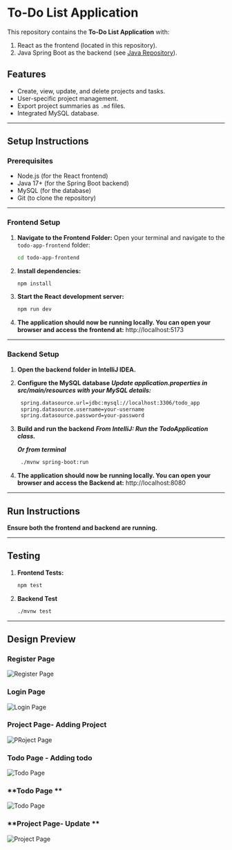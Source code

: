 # To-Do List Application

This repository contains the **To-Do List Application** with:
1. React as the frontend (located in this repository).
2. Java Spring Boot as the backend (see [Java Repository](<JAVA_REPO_URL>)).

## Features
- Create, view, update, and delete projects and tasks.
- User-specific project management.
- Export project summaries as `.md` files.
- Integrated MySQL database.

---

## **Setup Instructions**

### **Prerequisites**
- Node.js (for the React frontend)
- Java 17+ (for the Spring Boot backend)
- MySQL (for the database)
- Git (to clone the repository)

---


### **Frontend Setup**
1. **Navigate to the Frontend Folder:**
   Open your terminal and navigate to the `todo-app-frontend` folder:
   ```bash
   cd todo-app-frontend

2. **Install dependencies:**
   ```bash
   npm install

3. **Start the React development server:**
   ```bash
   npm run dev

4. **The application should now be running locally. You can open your browser and access the frontend at:**
   http://localhost:5173


---

### **Backend Setup**
1. **Open the backend folder in IntelliJ IDEA.**

2. **Configure the MySQL database**
   ***Update application.properties in src/main/resources with your MySQL details:***
   ```bash
    spring.datasource.url=jdbc:mysql://localhost:3306/todo_app
    spring.datasource.username=your-username
    spring.datasource.password=your-password


3. **Build and run the backend**
    ***From IntelliJ: Run the TodoApplication class.***

    ***Or from terminal***
   ```bash
    ./mvnw spring-boot:run


4. **The application should now be running locally. You can open your browser and access the Backend at:**
   http://localhost:8080

---
## **Run Instructions**

**Ensure both the frontend and backend are running.**

---
## **Testing**
1. **Frontend Tests:**
   ```bash
   npm test

2. **Backend Test**
   ```bash
   ./mvnw test

-----
## Design Preview

### **Register Page**
![Register Page](./design/RegisterPage.png)

### **Login Page**
![Login Page](./design/LoginPage.png)

### **Project Page- Adding Project**
![PRoject Page](./design/ProjectAdd.png)

### **Todo Page - Adding todo**
![Todo Page](./design/TodoAdd.png)

### **Todo Page **
![Todo Page](./design/Todo.png)

### **Project Page- Update **
![Project Page](./design/ProjectUpdate.png)
